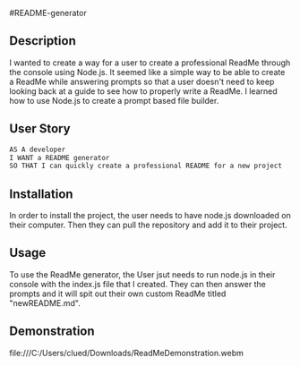 #README-generator

## Description

I wanted to create a way for a user to create a professional ReadMe through the console using Node.js. It seemed like a simple way to be able to create a ReadMe while answering prompts so that a user doesn't need to keep looking back at a guide to see how to properly write a ReadMe. I learned how to use Node.js to create a prompt based file builder.

## User Story

```md
AS A developer
I WANT a README generator
SO THAT I can quickly create a professional README for a new project
```

## Installation
In order to install the project, the user needs to have node.js downloaded on their computer. Then they can pull the repository and add it to their project.

## Usage

To use the ReadMe generator, the User jsut needs to run node.js in their console with the index.js file that I created. They can then answer the prompts and it will spit out their own custom ReadMe titled "newREADME.md".

## Demonstration
file:///C:/Users/clued/Downloads/ReadMeDemonstration.webm
